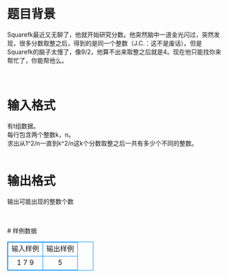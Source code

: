# 

 
 # 题目背景 
<p>Squarefk最近又无聊了，他就开始研究分数。他突然脑中一道金光闪过，突然发现，很多分数取整之后，得到的是同一个整数（J.C.：这不是废话）。但是Squarefk的脑子太慢了，像9/2，他算不出来取整之后就是4。现在他只能找你来帮忙了，你能帮他么。<br />
<br />
&nbsp;</p> 

 
 # 输入格式 
<p>有t组数据。<br />
每行包含两个整数k，n。<br />
求出从1^2/n一直到k^2/n这k个分数取整之后一共有多少个不同的整数。<br />
&nbsp;</p> 

 
 # 输出格式 
<p>输出可能出现的整数个数<br />
<br />
&nbsp;</p> 
# 样例数据
<style>
        table,table tr th, table tr td { border:1px solid #0094ff; }
        table { width: 200px; min-height: 25px; line-height: 25px; text-align: center; border-collapse: collapse;}   
    </style>
<table>
	<tr>
		<td>输入样例</td>
		<td>输出样例</td>
	</tr>
<tr><td>1
7 9


</td><td>5


</td></tr></table>
